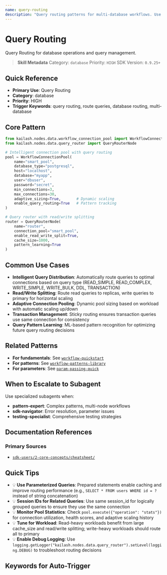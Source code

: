 ```yaml
---
name: query-routing
description: "Query routing patterns for multi-database workflows. Use when asking 'query routing', 'route queries', 'database routing', 'multi-database', or 'query distribution'."
---
```


# Query Routing

Query Routing for database operations and query management.

> **Skill Metadata**
> Category: `database`
> Priority: `HIGH`
> SDK Version: `0.9.25+`

## Quick Reference

- **Primary Use**: Query Routing
- **Category**: database
- **Priority**: HIGH
- **Trigger Keywords**: query routing, route queries, database routing, multi-database

## Core Pattern

```python
from kailash.nodes.data.workflow_connection_pool import WorkflowConnectionPool
from kailash.nodes.data.query_router import QueryRouterNode

# Intelligent connection pool with query routing
pool = WorkflowConnectionPool(
    name="smart_pool",
    database_type="postgresql",
    host="localhost",
    database="myapp",
    user="dbuser",
    password="secret",
    min_connections=3,
    max_connections=30,
    adaptive_sizing=True,       # Dynamic scaling
    enable_query_routing=True   # Pattern tracking
)

# Query router with read/write splitting
router = QueryRouterNode(
    name="router",
    connection_pool="smart_pool",
    enable_read_write_split=True,
    cache_size=1000,
    pattern_learning=True
)
```

## Common Use Cases

- **Intelligent Query Distribution**: Automatically route queries to optimal connections based on query type (READ_SIMPLE, READ_COMPLEX, WRITE_SIMPLE, WRITE_BULK, DDL, TRANSACTION)
- **Read/Write Splitting**: Route read queries to replicas, write queries to primary for horizontal scaling
- **Adaptive Connection Pooling**: Dynamic pool sizing based on workload with automatic scaling up/down
- **Transaction Management**: Sticky routing ensures transaction queries use same connection for consistency
- **Query Pattern Learning**: ML-based pattern recognition for optimizing future query routing decisions

## Related Patterns

- **For fundamentals**: See [`workflow-quickstart`](#)
- **For patterns**: See [`workflow-patterns-library`](#)
- **For parameters**: See [`param-passing-quick`](#)

## When to Escalate to Subagent

Use specialized subagents when:
- **pattern-expert**: Complex patterns, multi-node workflows
- **sdk-navigator**: Error resolution, parameter issues
- **testing-specialist**: Comprehensive testing strategies

## Documentation References

### Primary Sources
- [`sdk-users/2-core-concepts/cheatsheet/`](../../../sdk-users/2-core-concepts/cheatsheet/)

## Quick Tips

- 💡 **Use Parameterized Queries**: Prepared statements enable caching and improve routing performance (e.g., `SELECT * FROM users WHERE id = ?` instead of string concatenation)
- 💡 **Session IDs for Related Queries**: Use same session_id for logically grouped queries to ensure they use the same connection
- 💡 **Monitor Pool Statistics**: Check `pool.execute({"operation": "stats"})` for connection utilization, health scores, and adaptive scaling history
- 💡 **Tune for Workload**: Read-heavy workloads benefit from large cache_size and read/write splitting; write-heavy workloads should route all to primary
- 💡 **Enable Debug Logging**: Use `logging.getLogger("kailash.nodes.data.query_router").setLevel(logging.DEBUG)` to troubleshoot routing decisions

## Keywords for Auto-Trigger

<!-- Trigger Keywords: query routing, route queries, database routing, multi-database -->
